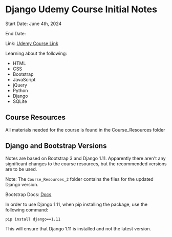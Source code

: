 # Django Udemy Course Initial Notes

Start Date: June 4th, 2024

End Date:

Link: [Udemy Course Link](https://www.udemy.com/course/python-and-django-full-stack-web-developer-bootcamp/learn/lecture/6597692#content)

Learning about the following:
- HTML
- CSS
- Bootstrap
- JavaScript
- jQuery
- Python
- Django
- SQLite

## Course Resources

All materials needed for the course is found in the Course_Resources folder

## Django and Bootstrap Versions

Notes are based on Bootstrap 3 and Django 1.11. Apparently there aren't any significant changes to the course resources, but the recommended versions are to be used.

Note: The `Course_Resources_2` folder contains the files for the updated Django version.

Bootstrap Docs: [Docs](https://getbootstrap.com/docs/3.3/)

In order to use Django 1.11, when pip installing the package, use the following command:

```bash
pip install django==1.11
```

This will ensure that Django 1.11 is installed and not the latest version.